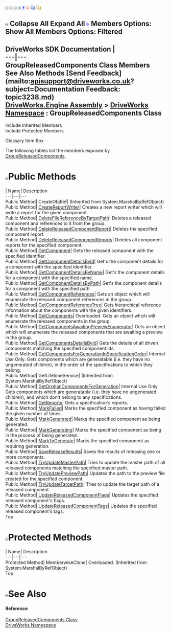 ![](dotnetimages/collapse.gif) ![](dotnetimages/expand.gif) ![](dotnetimages/collapse.gif) ![](dotnetimages/expand.gif) ![](dotnetimages/drpdown.gif) ![](dotnetimages/drpdown_orange.gif) ![](dotnetimages/copycode.gif) ![](dotnetimages/copycodeHighlight.gif)

![](dotnetimages/collapse.gif) Collapse All Expand All ![](dotnetimages/drpdown.gif) Members Options: Show All  Members Options: Filtered   
---  
DriveWorks SDK Documentation  |   
---|---  
GroupReleasedComponents Class Members   
See Also Methods [Send Feedback](mailto:apisupport@driveworks.co.uk?subject=Documentation Feedback: topic3238.md)  
[DriveWorks.Engine Assembly](topic2156.md) > [DriveWorks Namespace](topic2159.md) : GroupReleasedComponents Class  
---  
  
Include Inherited Members    
Include Protected Members  


Glossary Item Box

The following tables list the members exposed by [GroupReleasedComponents](topic3238.md).

# ![](dotnetimages/collapse.gif)Public Methods

| Name| Description  
---|---|---  
Public Method| CreateObjRef|  (Inherited from System.MarshalByRefObject)  
Public Method| [CreateReportWriter](topic3244.md)| Creates a new report writer which will write a report for the given component.   
Public Method| [DeleteFileReferenceByTargetPath](topic3245.md)| Deletes a released component and references to it from the group.   
Public Method| [DeleteReleasedComponentReport](topic3246.md)| Deletes the specified component report.   
Public Method| [DeleteReleasedComponentReports](topic3247.md)| Deletes all component reports for the specified component.   
Public Method| [GetComponent](topic3248.md)| Gets the released component with the specified identifier.   
Public Method| [GetComponentDetailsById](topic3249.md)| Get's the component details for a component with the specified identifier.   
Public Method| [GetComponentDetailsByName](topic3250.md)| Get's the component details for a component with the specified name.   
Public Method| [GetComponentDetailsByPath](topic3251.md)| Get's the component details for a component with the specified path.   
Public Method| [GetComponentReferences](topic3252.md)| Gets an object which will enumerate the released component references in the group.   
Public Method| [GetComponentReferenceTree](topic3253.md)| Gets hierarchical reference information about the components with the given identifiers.   
Public Method| [GetComponents](topic3254.md)| Overloaded. Gets an object which will enumerate the released components in the group.   
Public Method| [GetComponentsAwaitingPreviewEnumerator](topic3257.md)| Gets an object which will enumerate the released components that are awaiting a preview in the group.   
Public Method| [GetComponentsDetailsById](topic3258.md)| Gets the details of all driven components matching the specified component ids.   
Public Method| [GetComponentsForGenerationInSpecificationOrder](topic3259.md)| Internal Use Only. Gets components which are generatable (i.e. they have no ungenerated children), in the order of the specifications to which they belong.   
Public Method| GetLifetimeService|  (Inherited from System.MarshalByRefObject)  
Public Method| [GetOrphanComponentsForGeneration](topic3260.md)| Internal Use Only. Gets components which are generatable (i.e. they have no ungenerated children), and which don't belong to any specifications.   
Public Method| [GetReports](topic3261.md)| Gets a specification's reports.   
Public Method| [MarkFailed](topic3262.md)| Marks the specified component as having failed the given number of times.   
Public Method| [MarkGenerated](topic3263.md)| Marks the specified component as being generated.   
Public Method| [MarkGenerating](topic3264.md)| Marks the specified component as being in the process of being generated.   
Public Method| [MarkToGenerate](topic3265.md)| Marks the specified component as requiring generation.   
Public Method| [SaveReleaseResults](topic3266.md)| Saves the results of releasing one or more components.   
Public Method| [TryUpdateMasterPath](topic3267.md)| Tries to update the master path of all released components matching the specified master path.   
Public Method| [TryUpdatePreviewPath](topic3268.md)| Updates the path to the preview file created for the specified component.   
Public Method| [TryUpdateTargetPath](topic3269.md)| Tries to update the target path of a released component.   
Public Method| [UpdateReleasedComponentFlags](topic3270.md)| Updates the specified released component's flags.   
Public Method| [UpdateReleasedComponentTags](topic3271.md)| Updates the specified released component's tags.   
Top

# ![](dotnetimages/collapse.gif)Protected Methods

| Name| Description  
---|---|---  
Protected Method| MemberwiseClone| Overloaded. (Inherited from System.MarshalByRefObject)  
Top

# ![](dotnetimages/collapse.gif)See Also

#### Reference

[GroupReleasedComponents Class](topic3238.md)   
[DriveWorks Namespace](topic2159.md)


